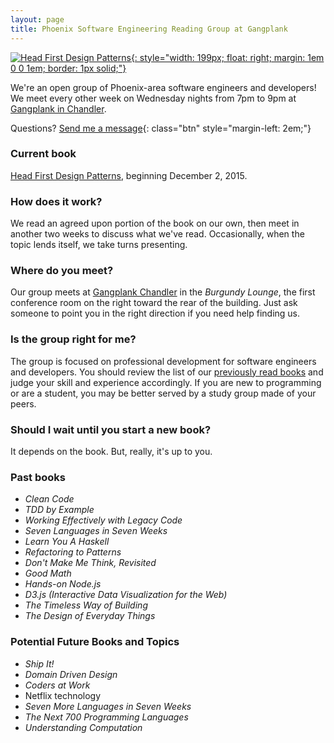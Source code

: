 ```yaml
---
layout: page
title: Phoenix Software Engineering Reading Group at Gangplank
---
```

[![Head First Design Patterns](http://akamaicovers.oreilly.com/images/9780596007126/lrg.jpg){: style="width: 199px; float: right; margin: 1em 0 0 1em; border: 1px solid;"}][4]

We're an open group of Phoenix-area software engineers and developers! We meet every other week on Wednesday nights from 7pm to 9pm at [Gangplank in Chandler](#where).

Questions? [Send me a message][1]{: class="btn" style="margin-left: 2em;"}

### Current book

[Head First Design Patterns][4], beginning December 2, 2015.

### How does it work?

We read an agreed upon portion of the book on our own, then meet in another two weeks to discuss what we've read. Occasionally, when the topic lends itself, we take turns presenting. <a name="where" />

### Where do you meet?

Our group meets at [Gangplank Chandler][3] in the *Burgundy Lounge*, the first conference room on the right toward the rear of the building. Just ask someone to point you in the right direction if you need help finding us.

### Is the group right for me?

The group is focused on professional development for software engineers and developers. You should review the list of our [previously read books](#past-books) and judge your skill and experience accordingly. If you are new to programming or are a student, you may be better served by a study group made of your peers.

### Should I wait until you start a new book?

It depends on the book. But, really, it's up to you.

<!-- ### Next book: *???* -->

<a name="past-books" />

### Past books

* *Clean Code*
* *TDD by Example*
* *Working Effectively with Legacy Code*
* *Seven Languages in Seven Weeks*
* *Learn You A Haskell*
* *Refactoring to Patterns*
* *Don't Make Me Think, Revisited*
* *Good Math*
* *Hands-on Node.js*
* *D3.js (Interactive Data Visualization for the Web)*
* *The Timeless Way of Building*
* *The Design of Everyday Things*

### Potential Future Books and Topics

* *Ship It!*
* *Domain Driven Design*
* *Coders at Work*
* Netflix technology
* *Seven More Languages in Seven Weeks*
* *The Next 700 Programming Languages*
* *Understanding Computation*

[1]: /contact/
[2]: http://nodejs.org/
[3]: http://gangplankhq.com/chandler/
[4]: http://www.amazon.com/Head-First-Design-Patterns-Freeman/dp/0596007124/
